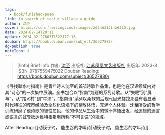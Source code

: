 ```yaml
---
tags:
  - book/finished/poem
link: in search of tashui village a guide
author: 沈至
cover: https://cdn.freezing.cool/images/202402171426515.jpg
date: 2024-02-14T20:11
update: 2024-02-27603T0522177:16
douban: https://book.douban.com/subject/36527880/
dg-publish: true
noteIcon: 6
---
```

>[!info] Brief Info
>作者: [沈至](https://book.douban.com/author/4623464)
>出版社: [江苏凤凰文艺出版社](https://book.douban.com/press/2492)
>出版年: 2023-8
>ISBN: 9787559475022
>Douban Reading: https://book.douban.com/subject/36527880/

《寻找踏水村指南》是青年诗人沈至的首部诗歌作品集，也是他在汉语领域内对其“诗心”的一次集中展演。全书包合以“指南”为题的系列诗歌。从“失眠”到“屏幕”，从“踏水村”到“牛津”，“指南诗”系列以柔软的后现代目光搓捻那些有着显著时代特征的城市经验及全球化语境下的离散体悟，充满个人体验。沈至所受的哲学训练研磨了他诗歌的智性底色，他的作品从生活中的微小体悟出发，经逻辑的迷言或语言的虹管抵达维特根斯坦所称“不可言说”的领域。

After Reading: [[动筷子时， 能生吞的才叫诗|动筷子时， 能生吞的才叫诗]]
